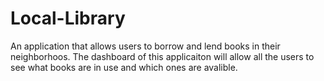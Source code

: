 # Local-Library
An application that allows users to borrow and lend books in their neighborhoos. The dashboard of this applicaiton will allow all the users to see what books are in use and which ones are avalible. 
